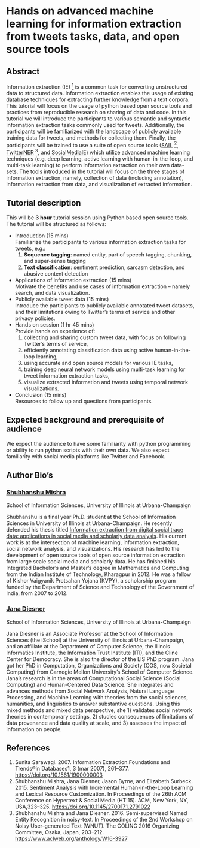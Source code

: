 # Hands on advanced machine learning for information extraction from tweets tasks, data, and open source tools

## Abstract

Information extraction (IE) [<sup>1</sup>] is a common task for converting unstructured data to structured data. Information extraction enables the usage of existing database techniques for extracting further knowledge from a text corpora. This tutorial will focus on the usage of python based open source tools and practices from reproducible research on sharing of data and code. In this tutorial we will introduce the participants to various semantic and syntactic information extraction tasks commonly used for tweets. Additionally, the participants will be familiarized with the landscape of publicly available training data for tweets, and methods for collecting them. Finally, the participants will be trained to use a suite of open source tools ([SAIL] [<sup>2</sup>], [TwitterNER] [<sup>3</sup>], and [SocialMediaIE]) which utilize advanced machine learning techniques (e.g. deep learning, active learning with human-in-the-loop, and multi-task learning) to perform information extraction on their own data-sets. The tools introduced in the tutorial will focus on the three stages of information extraction, namely, collection of data (including annotation), information extraction from data, and visualization of extracted information. 

[<sup>1</sup>]: https://doi.org/10.1561/1900000003 "Sunita Sarawagi. 2007. Information Extraction.Foundations and Trends®in Databases1, 3 (mar 2007), 261–377."
[<sup>2</sup>]: https://doi.org/10.1145/2700171.2791022 "Shubhanshu Mishra, Jana Diesner, Jason Byrne, and Elizabeth Surbeck. 2015. Sentiment Analysis with Incremental Human-in-the-Loop Learning andLexical Resource Customization. InProceedings of the 26th ACM Conference on Hypertext &#38; Social Media (HT ’15). ACM, New York, NY, USA,323–325."
[<sup>3</sup>]: https://www.aclweb.org/anthology/W16-3927 "Shubhanshu Mishra and Jana Diesner. 2016. Semi-supervised Named Entity Recognition in noisy-text. InProceedings of the 2nd Workshop on NoisyUser-generated Text (WNUT). The COLING 2016 Organizing Committee, Osaka, Japan, 203–212"
[SocialMediaIE]: https://github.com/socialmediaie
[TwitterNER]: https://github.com/napsternxg/TwitterNER
[SAIL]: https://github.com/uiuc-ischool-scanr/SAIL



## Tutorial description

This will be **3 hour** tutorial session using Python based open source tools. The tutorial will be structured as follows:

  - Introduction (15 mins)  
    Familiarize the participants to various information extraction tasks for tweets, e.g.:
    1.  **Sequence tagging**: named entity, part of speech tagging, chunking, and super-sense tagging
    2.  **Text classification**: sentiment prediction, sarcasm detection, and abusive content detection
  - Applications of information extraction (15 mins)  
    Motivate the benefits and use cases of information extraction – namely search, and data visualization.
  - Publicly available tweet data (15 mins)  
    Introduce the participants to publicly available annotated tweet datasets, and their limitations owing to Twitter’s terms of service
    and other privacy policies.
  - Hands on session (1 hr 45 mins)  
    Provide hands on experience of:
    1.  collecting and sharing custom tweet data, with focus on following Twitter’s terms of service,
    2.  efficiently annotating classification data using active human-in-the-loop learning,
    3.  using accurate and open source models for various IE tasks,
    4.  training deep neural network models using multi-task learning for tweet information extraction tasks,
    5.  visualize extracted information and tweets using temporal network visualizations.
  - Conclusion (15 mins)  
    Resources to follow up and questions from participants.

## Expected background and prerequisite of audience

We expect the audience to have some familiarity with python programming or ability to run python scripts with their own data. We also expect familiarity with social media platforms like Twitter and Facebook.

## Author Bio’s

### [Shubhanshu Mishra](https://shubhanshu.com)

School of Information Sciences, University of Illinois at Urbana-Champaign  

Shubhanshu is a final year Ph.D. student at the School of Information Sciences in University of Illinois at Urbana-Champaign. He recently defended his thesis titled [Information extraction from digital social trace data: applications in social media and scholarly data analysis](http://shubhanshu.com/phd_thesis/). His current work is at the intersection of machine learning, information extraction, social network analysis, and visualizations. His research has led to the development of open source tools of open source information extraction from large scale social media and scholarly data. He has finished his Integrated Bachelor’s and Master’s degree in Mathematics and Computing from the Indian Institute of Technology, Kharagpur in 2012. He was a fellow of Kishor Vaigyanik Protsahan Yojana (KVPY), a scholarship program funded by the Department of Science and Technology of the Government of India, from 2007 to 2012.

### [Jana Diesner](http://jdiesnerlab.ischool.illinois.edu)

School of Information Sciences, University of Illinois at Urbana-Champaign  

Jana Diesner is an Associate Professor at the School of Information Sciences (the iSchool) at the University of Illinois at Urbana-Champaign, and an affiliate at the Department of Computer Science, the Illinois Informatics Institute, the Information Trust Institute (ITI), and the Cline Center for Democracy. She is also the director of the LIS PhD program. Jana got her PhD in Computation, Organizations and Society (COS, now Societal Computing) from Carnegie Mellon University’s School of Computer Science. Jana’s research is in the areas of Computational Social Science (Social Computing) and Human-Centered Data Science. She integrates and advances methods from Social Network Analysis, Natural Language Processing, and Machine Learning with theories from the social sciences, humanities, and linguistics to answer substantive questions. Using this mixed methods and mixed data perspective, she 1) validates social network theories in contemporary settings, 2) studies consequences of limitations of data provenance and data quality at scale, and 3) assesses the impact of information on people.


## References

1. Sunita Sarawagi. 2007. Information Extraction.Foundations and Trends®in Databases1, 3 (mar 2007), 261–377. https://doi.org/10.1561/1900000003
2. Shubhanshu Mishra, Jana Diesner, Jason Byrne, and Elizabeth Surbeck. 2015. Sentiment Analysis with Incremental Human-in-the-Loop Learning and Lexical Resource Customization. In Proceedings of the 26th ACM Conference on Hypertext & Social Media (HT'15). ACM, New York, NY, USA,323–325. https://doi.org/10.1145/2700171.2791022
3. Shubhanshu Mishra and Jana Diesner. 2016. Semi-supervised Named Entity Recognition in noisy-text. In Proceedings of the 2nd Workshop on Noisy User-generated Text (WNUT). The COLING 2016 Organizing Committee, Osaka, Japan, 203–212. https://www.aclweb.org/anthology/W16-3927
